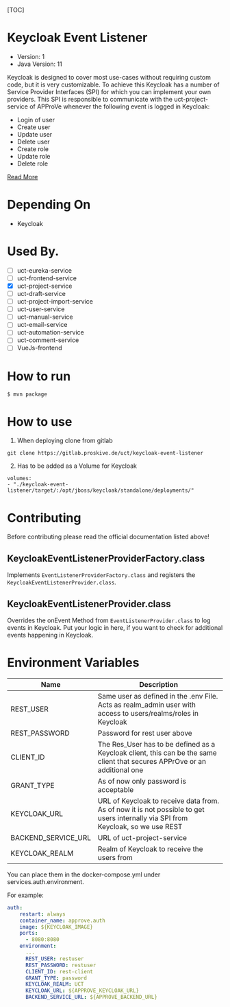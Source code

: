 [TOC]

# Keycloak Event Listener

- Version: 1
- Java Version: 11

Keycloak is designed to cover most use-cases without requiring custom code, but it is very customizable. 
To achieve this Keycloak has a number of Service Provider Interfaces (SPI) for which you can implement your own providers.
This SPI is responsible to communicate with the uct-project-service of APProVe whenever the following event is logged in Keycloak:
- Login of user
- Create user
- Update user
- Delete user
- Create role
- Update role
- Delete role

[Read More](https://www.keycloak.org/docs/latest/server_development/#_providers)


# Depending On
- Keycloak

# Used By.
- [ ] uct-eureka-service
- [ ] uct-frontend-service
- [x] uct-project-service
- [ ] uct-draft-service
- [ ] uct-project-import-service
- [ ] uct-user-service
- [ ] uct-manual-service
- [ ] uct-email-service
- [ ] uct-automation-service
- [ ] uct-comment-service
- [ ] VueJs-frontend

# How to run

```shell
$ mvn package
```

# How to use

1. When deploying clone from gitlab

````shell
git clone https://gitlab.proskive.de/uct/keycloak-event-listener
````

2. Has to be added as a Volume for Keycloak

```shell
volumes:
- "./keycloak-event-listener/target/:/opt/jboss/keycloak/standalone/deployments/"
```

# Contributing
Before contributing please read the official documentation listed above!

## KeycloakEventListenerProviderFactory.class
Implements ``EventListenerProviderFactory.class`` and registers the ``KeycloakEventListenerProvider.class``.

## KeycloakEventListenerProvider.class
Overrides the onEvent Method from ``EventListenerProvider.class`` to log events in Keycloak. Put your logic in here, if you want to
check for additional events happening in Keycloak.

# Environment Variables

| Name                	| Description                                                                                                                      	|
|---------------------	|----------------------------------------------------------------------------------------------------------------------------------	|
| REST_USER           	| Same user as defined in the .env File. Acts as realm_admin user with access to users/realms/roles in Keycloak                    	|
| REST_PASSWORD       	| Password for rest user above                                                                                                     	|
| CLIENT_ID           	| The Res_User has to be defined as a Keycloak client, this can be the same client that secures APPrOve or an additional one       	|
| GRANT_TYPE          	| As of now only password is acceptable                                                                                            	|
| KEYCLOAK_URL        	| URL of Keycloak to receive data from. As of now it is not possible to get users internally via SPI from Keycloak, so we use REST 	|
| BACKEND_SERVICE_URL 	| URL of uct-project-service                                                                                                       	|
| KEYCLOAK_REALM      	| Realm of Keycloak to receive the users from                                                                                      	|

You can place them in the docker-compose.yml under services.auth.environment.

For example:
````yaml
auth:
    restart: always
    container_name: approve.auth
    image: ${KEYCLOAK_IMAGE}
    ports:
      - 8080:8080
    environment:
      ...
      REST_USER: restuser
      REST_PASSWORD: restuser
      CLIENT_ID: rest-client
      GRANT_TYPE: password
      KEYCLOAK_REALM: UCT
      KEYCLOAK_URL: ${APPROVE_KEYCLOAK_URL}
      BACKEND_SERVICE_URL: ${APPROVE_BACKEND_URL}

````
